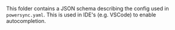 This folder contains a JSON schema describing the config used in `powersync.yaml`. This is used in IDE's (e.g. VSCode) to enable autocompletion.
